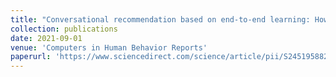 ```yaml
---
title: "Conversational recommendation based on end-to-end learning: How far are we?"
collection: publications
date: 2021-09-01
venue: 'Computers in Human Behavior Reports'
paperurl: 'https://www.sciencedirect.com/science/article/pii/S2451958821000877'
---
```




